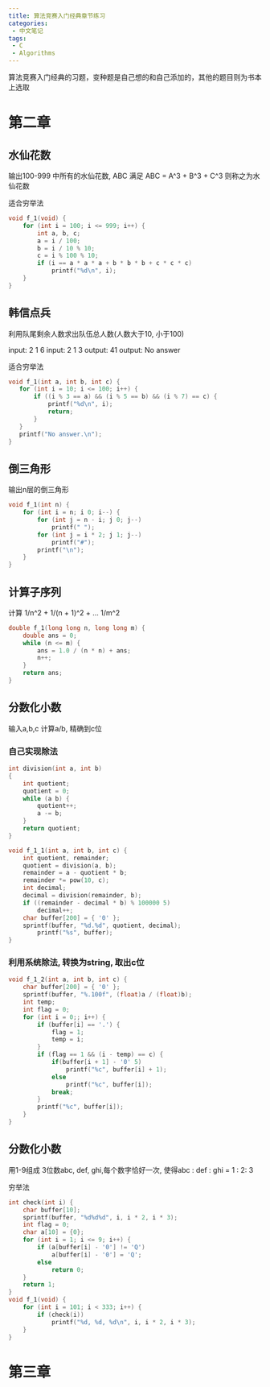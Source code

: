 ```yaml
---
title: 算法竞赛入门经典章节练习
categories:
 - 中文笔记
tags:
 - C
 - Algorithms
---
```


算法竞赛入门经典的习题，变种题是自己想的和自己添加的，其他的题目则为书本上选取

# 第二章

## 水仙花数

输出100-999 中所有的水仙花数, ABC 满足 ABC = A^3 + B^3 + C^3 则称之为水仙花数

适合穷举法

```c
void f_1(void) {
    for (int i = 100; i <= 999; i++) {
        int a, b, c;
        a = i / 100;
        b = i / 10 % 10;
        c = i % 100 % 10;
        if (i == a * a * a + b * b * b + c * c * c)
            printf("%d\n", i);
    }
}
```

## 韩信点兵

利用队尾剩余人数求出队伍总人数(人数大于10, 小于100)

input: 2 1 6
input: 2 1 3
output: 41
output: No answer

适合穷举法

```c
void f_1(int a, int b, int c) {
   for (int i = 10; i <= 100; i++) {
       if ((i % 3 == a) && (i % 5 == b) && (i % 7) == c) {
           printf("%d\n", i);
           return;
       }
   }
   printf("No answer.\n");
}
```

## 倒三角形

输出n层的倒三角形

```c
void f_1(int n) {
    for (int i = n; i 0; i--) {
        for (int j = n - i; j 0; j--)
            printf(" ");
        for (int j = i * 2; j 1; j--)
            printf("#");
        printf("\n");
    }
}
```

## 计算子序列

计算 1/n^2 + 1/(n + 1)^2 + ... 1/m^2 

```c
double f_1(long long n, long long m) {
    double ans = 0;
    while (n <= m) {
        ans = 1.0 / (n * n) + ans;
        n++;
    }
    return ans;
}
```

## 分数化小数

输入a,b,c 计算a/b, 精确到c位

### 自己实现除法
```c
int division(int a, int b)
{
    int quotient;
    quotient = 0;
    while (a b) {
        quotient++;
        a -= b;
    }
    return quotient;
}

void f_1_1(int a, int b, int c) {
    int quotient, remainder;
    quotient = division(a, b);
    remainder = a - quotient * b;
    remainder *= pow(10, c);
    int decimal;
    decimal = division(remainder, b);
    if ((remainder - decimal * b) % 100000 5)
        decimal++;
    char buffer[200] = { '0' };
    sprintf(buffer, "%d.%d", quotient, decimal);
        printf("%s", buffer);
}
```

### 利用系统除法, 转换为string, 取出c位

```c
void f_1_2(int a, int b, int c) {
    char buffer[200] = { '0' };
    sprintf(buffer, "%.100f", (float)a / (float)b);
    int temp;
    int flag = 0;
    for (int i = 0;; i++) {       
        if (buffer[i] == '.') {
            flag = 1;
            temp = i;
        }
        if (flag == 1 && (i - temp) == c) {
            if(buffer[i + 1] - '0' 5)
                printf("%c", buffer[i] + 1);
            else
                printf("%c", buffer[i]);
            break;
        }          
        printf("%c", buffer[i]);
    }
}
```

## 分数化小数

用1-9组成 3位数abc, def, ghi,每个数字恰好一次, 使得abc : def : ghi = 1 : 2: 3

穷举法

```c
int check(int i) {
    char buffer[10];
    sprintf(buffer, "%d%d%d", i, i * 2, i * 3);
    int flag = 0;
    char a[10] = {0};
    for (int i = 1; i <= 9; i++) {
        if (a[buffer[i] - '0'] != 'Q')
            a[buffer[i] - '0'] = 'Q';
        else
            return 0;
    }
    return 1;
}
void f_1(void) {
    for (int i = 101; i < 333; i++) {
        if (check(i))
            printf("%d, %d, %d\n", i, i * 2, i * 3);
    }
}
``` 

# 第三章